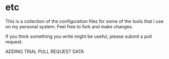 # etc
This is a collection of the configuration files for some of the tools that I use on my personal system.
Feel free to fork and make changes.

If you think something you write might be useful, please submit a pull request.

ADDING TRIAL PULL REQUEST DATA

